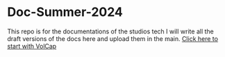 # Doc-Summer-2024
This repo is for the documentations of the studios tech
I will write all the draft versions of the docs here and upload them in the main.
[Click here to start with VolCap](volcap.md)
